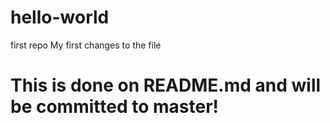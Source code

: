 # hello-world
first repo
My first changes to the file
# This is done on README.md and will be committed to master!
